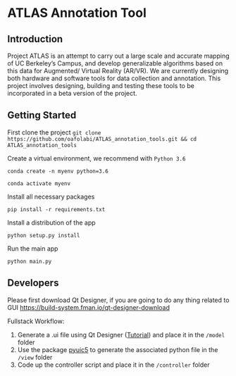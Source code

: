 # ATLAS Annotation Tool


## Introduction
Project ATLAS is an attempt to carry out a large scale and accurate mapping of UC Berkeley’s Campus, and develop generalizable algorithms based on this data for Augmented/ Virtual Reality (AR/VR). We are currently designing both hardware and software tools for data collection and annotation. This project involves designing, building and testing these tools to be incorporated in a beta version of the project.

## Getting Started
First clone the project
`git clone https://github.com/oafolabi/ATLAS_annotation_tools.git && cd ATLAS_annotation_tools`

Create a virtual environment, we recommend with `Python 3.6`

`conda create -n myenv python=3.6`

`conda activate myenv`

Install all necessary packages

`pip install -r requirements.txt`

Install a distribution of the app

`python setup.py install`

Run the main app

`python main.py`

## Developers
Please first download Qt Designer, if you are going to do any thing related to GUI
https://build-system.fman.io/qt-designer-download

Fullstack Workflow:
1. Generate a .ui file using Qt Designer ([Tutorial](https://www.youtube.com/watch?v=Dmo8eZG5I2w)) and place it in the `/model` folder
2. Use the package [pyuic5](https://www.riverbankcomputing.com/static/Docs/PyQt5/designer.html#pyuic5) to generate the associated python file in the `/view` folder
3. Code up the controller script and place it in the `/controller` folder
